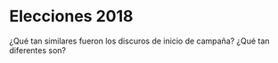 # Elecciones 2018

 ¿Qué tan similares fueron los discuros de inicio de campaña? ¿Qué tan diferentes son?

 
